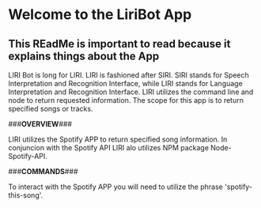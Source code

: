 # Welcome to the LiriBot App #

## This REadMe is important to read because it explains things about the App ##

LIRI Bot is long for LIRI.  LIRI is fashioned after SIRI.  SIRI stands for Speech Interpretation and Recognition Interface, 
while LIRI stands for Language Interpretation and Recognition Interface.  LIRI utilizes the command line and node to return
requested information.  The scope for this app is to return specified songs or tracks.

###**OVERVIEW**###

LIRI utilizes the Spotify APP to return specified song information.  In conjuncion with the Spotify API LIRI alo utilizes NPM package
Node-Spotify-API.

###**COMMANDS**###

To interact with the Spotify APP you will need to utilize the phrase 'spotify-this-song'.  






